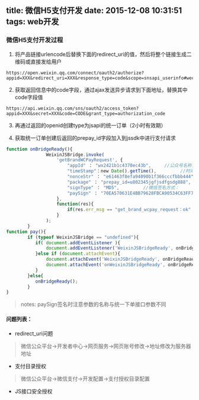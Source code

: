 title: 微信H5支付开发
date: 2015-12-08 10:31:51
tags: web开发
---

### 微信H5支付开发过程

1. 将产品链接urlencode后替换下面的redirect_uri的值，然后将整个链接生成二维码或直接发给用户
```
https://open.weixin.qq.com/connect/oauth2/authorize?appid=XXX&redirect_uri=XXX&response_type=code&scope=snsapi_userinfo#wechat_redirect
```
2. 获取返回信息中的code字段，通过ajax发送异步请求到下面地址，替换其中code字段值
```
https://api.weixin.qq.com/sns/oauth2/access_token?appid=XXX&secret=XXX&code=CODE&grant_type=authorization_code
```
<!--more-->

3. 再通过返回的openid创建type为jsapi的统一订单（2小时有效期）

4. 获取统一订单创建后返回的prepay_id字段加入到jssdk中进行支付请求

``` js
function onBridgeReady(){
			   WeixinJSBridge.invoke(
			       'getBrandWCPayRequest', {
			           "appId" ： "wx2421b1c4370ec43b",     //公众号名称，由商户传入     
			           "timeStamp"：new Date().getTime(),         //时间戳，自1970年以来的秒数     
			           "nonceStr" ： "e61463f8efa94090b1f366cccfbbb444", //随机串     
			           "package" ： "prepay_id=u802345jgfjsdfgsdg888",     
			           "signType" ： "MD5",         //微信签名方式：     
			           "paySign" ： "70EA570631E4BB79628FBCA90534C63FF7FADD89" //微信签名
			       },
			       function(res){     
			           if(res.err_msg == "get_brand_wcpay_request：ok" ) {}     // 使用以上方式判断前端返回,微信团队郑重提示：res.err_msg将在用户支付成功后返回    ok，但并不保证它绝对可靠。
			       }
			   );
		}
function pay(){
		if (typeof WeixinJSBridge == "undefined"){
		   if( document.addEventListener ){
		       document.addEventListener('WeixinJSBridgeReady', onBridgeReady, false);
		   }else if (document.attachEvent){
		       document.attachEvent('WeixinJSBridgeReady', onBridgeReady);
		       document.attachEvent('onWeixinJSBridgeReady', onBridgeReady);
		   }
		}else{
		   onBridgeReady();
		}
}
```
> notes:  paySign签名时注意参数的名称与统一下单接口参数不同

#### 问题列表：

 - redirect_uri问题
 > 微信公众平台->开发者中心->网页服务->网页账号修改->地址修改为服务器地址

 - 支付目录授权
 > 微信公众平台->微信支付->开发配置->支付授权目录配置

 - JS接口安全授权 
